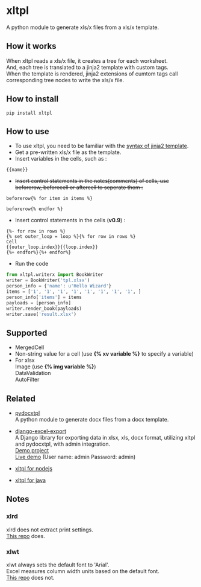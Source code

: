 
# xltpl
A python module to generate xls/x files from a xls/x template.

## How it works

When xltpl reads a xls/x file, it creates a tree for each worksheet.  
And, each tree is translated to a jinja2 template with custom tags.  
When the template is rendered, jinja2 extensions of cumtom tags call corresponding tree nodes to write the xls/x file.

## How to install

```shell
pip install xltpl
```

## How to use

*   To use xltpl, you need to be familiar with the [syntax of jinja2 template](https://jinja.palletsprojects.com/).
*   Get a pre-written xls/x file as the template.
*   Insert variables in the cells, such as : 

```jinja2
{{name}}
```
  
*   ~~Insert control statements in the notes(comments) of cells, use beforerow, beforecell or aftercell to seperate them :~~


```jinja2
beforerow{% for item in items %}
```
```jinja2
beforerow{% endfor %}
```

*   Insert control statements in the cells (**v0.9**) :

```jinja2
{%- for row in rows %}
{% set outer_loop = loop %}{% for row in rows %}
Cell
{{outer_loop.index}}{{loop.index}}
{%+ endfor%}{%+ endfor%}
```

*   Run the code
```python
from xltpl.writerx import BookWriter
writer = BookWriter('tpl.xlsx')
person_info = {'name': u'Hello Wizard'}
items = ['1', '1', '1', '1', '1', '1', '1', '1', ]
person_info['items'] = items
payloads = [person_info]
writer.render_book(payloads)
writer.save('result.xlsx')
```

## Supported
* MergedCell   
* Non-string value for a cell (use **{% xv variable %}** to specify a variable) 
* For xlsx  
Image (use **{% img variable %}**)  
DataValidation   
AutoFilter


## Related
* [pydocxtpl](https://github.com/zhangyu836/pydocxtpl)  
A python module to generate docx files from a docx template.
* [django-excel-export](https://github.com/zhangyu836/django-excel-export)  
A Django library for exporting data in xlsx, xls, docx format, utilizing xltpl and pydocxtpl, with admin integration.  
[Demo project](https://github.com/zhangyu836/django-excel-export-demo)   
[Live demo](https://tranquil-tundra-83829.herokuapp.com/) (User name: admin
Password: admin)   

* [xltpl for nodejs](https://github.com/zhangyu836/node-xlsx-template)
* [xltpl for java](https://github.com/zhangyu836/xltpl4java)


## Notes

### xlrd

xlrd does not extract print settings.   
[This repo](https://github.com/zhangyu836/xlrd) does. 

### xlwt
  
xlwt always sets the default font to 'Arial'.  
Excel measures column width units based on the default font.   
[This repo](https://github.com/zhangyu836/xlwt) does not.  
